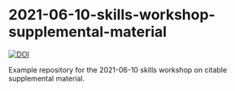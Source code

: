 # 2021-06-10-skills-workshop-supplemental-material

[![DOI](https://zenodo.org/badge/375067205.svg)](https://zenodo.org/badge/latestdoi/375067205)

Example repository for the 2021-06-10 skills workshop on citable supplemental material.
